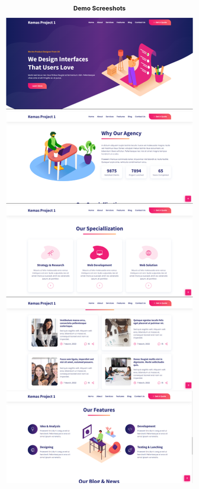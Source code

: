 <div align="center">

### Demo Screeshots

![Desinic Desktop Demo](./readme-images/image1.png "Desktop Demo")
![Desinic Desktop Demo](./readme-images/image2.png "Desktop Demo")
![Desinic Desktop Demo](./readme-images/image3.png "Desktop Demo")
![Desinic Desktop Demo](./readme-images/image4.png "Desktop Demo")
![Desinic Desktop Demo](./readme-images/image5.png "Desktop Demo")

</div>
